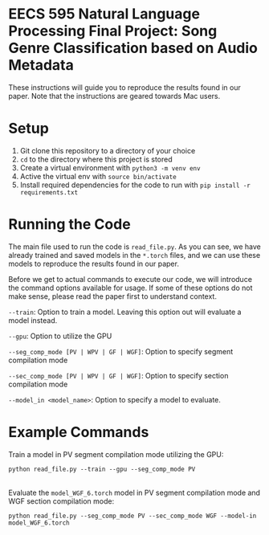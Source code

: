 # EECS 595 Natural Language Processing Final Project: Song Genre Classification based on Audio Metadata

These instructions will guide you to reproduce the results found in our paper. Note that the instructions are geared towards Mac users.

# Setup
1. Git clone this repository to a directory of your choice
2. `cd` to the directory where this project is stored
3. Create a virtual environment with `python3 -m venv env`
4. Active the virtual env with `source bin/activate`
5. Install required dependencies for the code to run with `pip install -r requirements.txt`

# Running the Code
The main file used to run the code is `read_file.py`. As you can see, we have already trained and saved models in the `*.torch` files, and we can use these models to reproduce the results found in our paper.

Before we get to actual commands to execute our code, we will introduce the command options available for usage. If some of these options do not make sense, please read the paper first to understand context.

`--train`: Option to train a model. Leaving this option out will evaluate a model instead.

`--gpu`: Option to utilize the GPU

`--seg_comp_mode [PV | WPV | GF | WGF]`: Option to specify segment compilation mode

`--sec_comp_mode [PV | WPV | GF | WGF]`: Option to specify section compilation mode

`--model_in <model_name>`: Option to specify a model to evaluate.

# Example Commands
Train a model in PV segment compilation mode utilizing the GPU:

`python read_file.py --train --gpu --seg_comp_mode PV`
<br/><br/>

Evaluate the `model_WGF_6.torch` model in PV segment compilation mode and WGF section compilation mode:

`python read_file.py --seg_comp_mode PV --sec_comp_mode WGF --model-in model_WGF_6.torch`
